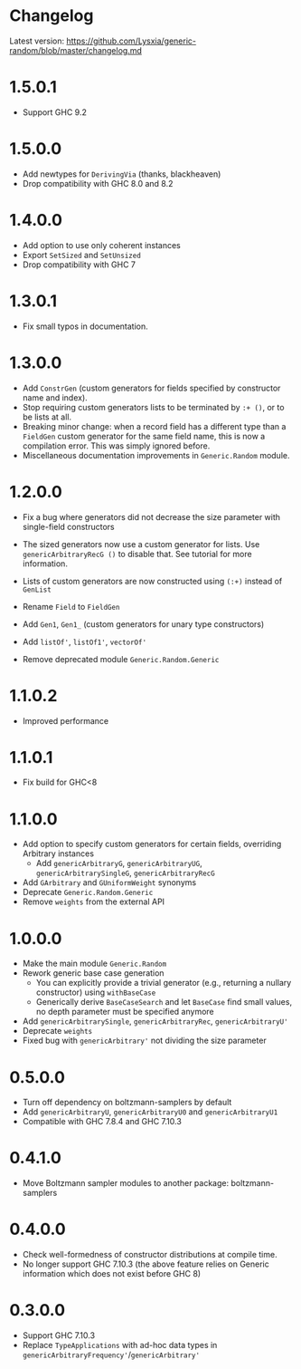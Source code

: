 # Changelog

Latest version: https://github.com/Lysxia/generic-random/blob/master/changelog.md

# 1.5.0.1

- Support GHC 9.2

# 1.5.0.0

- Add newtypes for `DerivingVia` (thanks, blackheaven)
- Drop compatibility with GHC 8.0 and 8.2

# 1.4.0.0

- Add option to use only coherent instances
- Export `SetSized` and `SetUnsized`
- Drop compatibility with GHC 7

# 1.3.0.1

- Fix small typos in documentation.

# 1.3.0.0

- Add `ConstrGen` (custom generators for fields specified by constructor name
  and index).
- Stop requiring custom generators lists to be terminated by `:+ ()`, or to be
  lists at all.
- Breaking minor change: when a record field has a different type than
  a `FieldGen` custom generator for the same field name, this is now a
  compilation error. This was simply ignored before.
- Miscellaneous documentation improvements in `Generic.Random` module.

# 1.2.0.0

- Fix a bug where generators did not decrease the size parameter with
  single-field constructors

- The sized generators now use a custom generator for lists.
  Use `genericArbitraryRecG ()` to disable that.
  See tutorial for more information.

- Lists of custom generators are now constructed using `(:+)` instead of
  `GenList`
- Rename `Field` to `FieldGen`
- Add `Gen1`, `Gen1_` (custom generators for unary type constructors)
- Add `listOf'`, `listOf1'`, `vectorOf'`
- Remove deprecated module `Generic.Random.Generic`

# 1.1.0.2

- Improved performance

# 1.1.0.1

- Fix build for GHC<8

# 1.1.0.0

- Add option to specify custom generators for certain fields,
  overriding Arbitrary instances
  + Add `genericArbitraryG`, `genericArbitraryUG`, `genericArbitrarySingleG`,
    `genericArbitraryRecG`
- Add `GArbitrary` and `GUniformWeight` synonyms
- Deprecate `Generic.Random.Generic`
- Remove `weights` from the external API

# 1.0.0.0

- Make the main module `Generic.Random`
- Rework generic base case generation
  + You can explicitly provide a trivial generator (e.g., returning a
    nullary constructor) using `withBaseCase`
  + Generically derive `BaseCaseSearch` and let `BaseCase` find small
    values, no depth parameter must be specified anymore
- Add `genericArbitrarySingle`, `genericArbitraryRec`, `genericArbitraryU'`
- Deprecate `weights`
- Fixed bug with `genericArbitrary'` not dividing the size parameter

# 0.5.0.0

- Turn off dependency on boltzmann-samplers by default
- Add `genericArbitraryU`, `genericArbitraryU0` and `genericArbitraryU1`
- Compatible with GHC 7.8.4 and GHC 7.10.3

# 0.4.1.0

- Move Boltzmann sampler modules to another package: boltzmann-samplers

# 0.4.0.0

- Check well-formedness of constructor distributions at compile time.
- No longer support GHC 7.10.3 (the above feature relies on Generic
  information which does not exist before GHC 8)

# 0.3.0.0

- Support GHC 7.10.3
- Replace `TypeApplications` with ad-hoc data types in
  `genericArbitraryFrequency'`/`genericArbitrary'`
